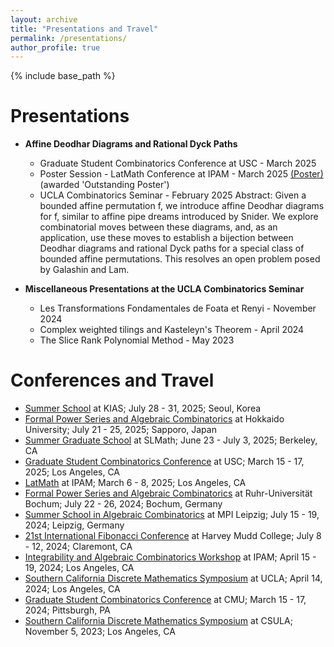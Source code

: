 ```yaml
---
layout: archive
title: "Presentations and Travel"
permalink: /presentations/
author_profile: true
---
```


{% include base_path %}

Presentations
======
* **Affine Deodhar Diagrams and Rational Dyck Paths**
    * Graduate Student Combinatorics Conference at USC - March 2025
    * Poster Session - LatMath Conference at IPAM - March 2025 [(Poster)](http://thomasmartinez0.github.io/files/LatMathPoster.pdf) (awarded 'Outstanding Poster')
    * UCLA Combinatorics Seminar - February 2025
Abstract: Given a bounded affine permutation f, we introduce affine Deodhar diagrams for f, similar to affine pipe dreams introduced by Snider. We explore combinatorial moves between these diagrams, and, as an application, use these moves to establish a bijection between Deodhar diagrams and rational Dyck paths for a special class of bounded affine permutations. This resolves an open problem posed by Galashin and Lam.

* **Miscellaneous Presentations at the UCLA Combinatorics Seminar**
    * Les Transformations Fondamentales de Foata et Renyi - November 2024
    * Complex weighted tilings and Kasteleyn's Theorem - April 2024
    * The Slice Rank Polynomial Method - May 2023

Conferences and Travel
======

* [Summer School](https://sites.google.com/view/ssac2025/home) at KIAS; July 28 - 31, 2025; Seoul, Korea
* [Formal Power Series and Algebraic Combinatorics](https://www.math.sci.hokudai.ac.jp/sympo/fpsac2025/) at Hokkaido University; July 21 - 25, 2025; Sapporo, Japan
* [Summer Graduate School](https://www.slmath.org/summer-schools/1121#overview_summer_graduate_school) at SLMath; June 23 - July 3, 2025; Berkeley, CA
* [Graduate Student Combinatorics Conference](https://sites.google.com/usc.edu/gscc-2025/home) at USC; March 15 - 17, 2025; Los Angeles, CA
* [LatMath](https://www.ipam.ucla.edu/programs/special-events-and-conferences/latmath-2025/) at IPAM; March 6 - 8, 2025; Los Angeles, CA
* [Formal Power Series and Algebraic Combinatorics](https://fpsac2024.rub.de/) at Ruhr-Universität Bochum; July 22 - 26, 2024; Bochum, Germany
* [Summer School in Algebraic Combinatorics](https://www.mis.mpg.de/events/series/summer-school-in-algebraic-combinatorics) at MPI Leipzig; July 15 - 19, 2024; Leipzig, Germany
* [21st International Fibonacci Conference](https://21stinternationalfibonacciconference.wordpress.com/) at Harvey Mudd College; July 8 - 12, 2024; Claremont, CA
* [Integrability and Algebraic Combinatorics Workshop](https://www.ipam.ucla.edu/programs/workshops/workshop-ii-integrability-and-algebraic-combinatorics/) at IPAM; April 15 - 19, 2024; Los Angeles, CA
* [Southern California Discrete Mathematics Symposium](https://sites.google.com/view/socaldm2024/home) at UCLA; April 14, 2024; Los Angeles, CA
* [Graduate Student Combinatorics Conference](https://sites.google.com/view/gscc2024) at CMU; March 15 - 17, 2024; Pittsburgh, PA
* [Southern California Discrete Mathematics Symposium](https://www.jpswanson.org/socaldm23/index.html) at CSULA; November 5, 2023; Los Angeles, CA